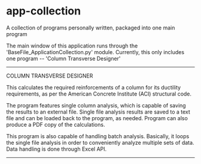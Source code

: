 # app-collection
A collection of programs personally written, packaged into one main program

The main window of this application runs through the 'BaseFile_ApplicationCollection.py' module.
Currently, this only includes one program -- 'Column Transverse Designer'

-------------------------------------------------

COLUMN TRANSVERSE DESIGNER

This calculates the required reinforcements of a column for its ductility requirements, as per the American Concrete Institute (ACI) structural code.

The program features single column analysis, which is capable of saving the results to an external file. Single file analysis results are saved to a text file and can be loaded back to the program, as needed. Program can also produce a PDF copy of the calculations.

This program is also capable of handling batch analysis. Basically, it loops the single file analysis in order to conveniently analyze multiple sets of data. Data handling is done through Excel API. 

-------------------------------------------------
